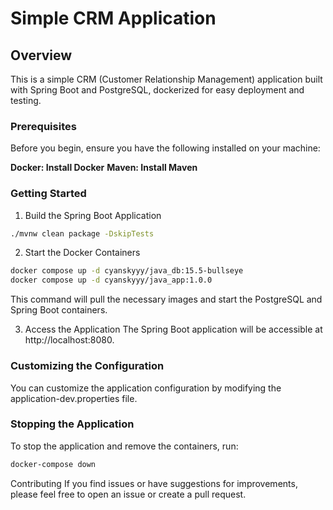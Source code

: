 # Simple CRM Application

## Overview
This is a simple CRM (Customer Relationship Management) application built with Spring Boot and PostgreSQL, dockerized for easy deployment and testing.

### Prerequisites
Before you begin, ensure you have the following installed on your machine:

**Docker: Install Docker**
**Maven: Install Maven**

### Getting Started
1. Build the Spring Boot Application
```bash
./mvnw clean package -DskipTests
```

2. Start the Docker Containers
```bash
docker compose up -d cyanskyyy/java_db:15.5-bullseye
docker compose up -d cyanskyyy/java_app:1.0.0
```
This command will pull the necessary images and start the PostgreSQL and Spring Boot containers.

3. Access the Application
The Spring Boot application will be accessible at http://localhost:8080.

### Customizing the Configuration
You can customize the application configuration by modifying the application-dev.properties file.

### Stopping the Application
To stop the application and remove the containers, run:

```bash
docker-compose down
```

Contributing
If you find issues or have suggestions for improvements, please feel free to open an issue or create a pull request.
